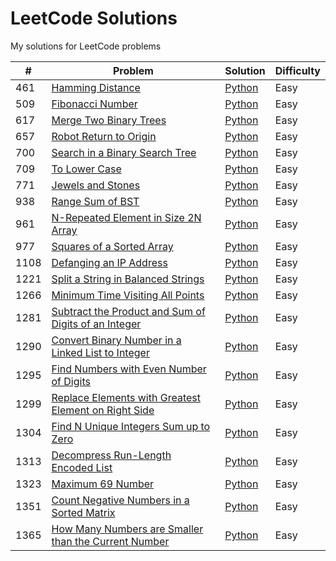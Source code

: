 # LeetCode Solutions
My solutions for LeetCode problems

|#|Problem|Solution|Difficulty|
|-|-------|--------|----------|
|461|[Hamming Distance](https://leetcode.com/problems/hamming-distance/)|[Python](./python/problem-461)|Easy|
|509|[Fibonacci Number](https://leetcode.com/problems/fibonacci-number/)|[Python](./python/problem-509)|Easy|
|617|[Merge Two Binary Trees](https://leetcode.com/problems/merge-two-binary-trees/)|[Python](./python/problem-617.py)|Easy|
|657|[Robot Return to Origin](https://leetcode.com/problems/robot-return-to-origin/)|[Python](./python/problem-657.py)|Easy|
|700|[Search in a Binary Search Tree](https://leetcode.com/problems/search-in-a-binary-search-tree/)|[Python](./python/problem-700.py)|Easy|
|709|[To Lower Case](https://leetcode.com/problems/to-lower-case/)|[Python](./python/problem-709.py)|Easy|
|771|[Jewels and Stones](https://leetcode.com/problems/jewels-and-stones/)|[Python](./python/problem-771.py)|Easy|
|938|[Range Sum of BST](https://leetcode.com/problems/range-sum-of-bst/)|[Python](./python/problem-938.py)|Easy|
|961|[N-Repeated Element in Size 2N Array](https://leetcode.com/problems/n-repeated-element-in-size-2n-array/)|[Python](./python/problem-961.py)|Easy|
|977|[Squares of a Sorted Array](https://leetcode.com/problems/squares-of-a-sorted-array/)|[Python](./python/problem-977.py)|Easy|
|1108|[Defanging an IP Address](https://leetcode.com/problems/defanging-an-ip-address/)|[Python](./python/problem-1108.py)|Easy|
|1221|[Split a String in Balanced Strings](https://leetcode.com/problems/split-a-string-in-balanced-strings/)|[Python](./python/problem-1221.py)|Easy|
|1266|[Minimum Time Visiting All Points](https://leetcode.com/problems/minimum-time-visiting-all-points/)|[Python](./python/problem-1266.py)|Easy|
|1281|[Subtract the Product and Sum of Digits of an Integer](https://leetcode.com/problems/subtract-the-product-and-sum-of-digits-of-an-integer/)|[Python](./python/problem-1281.py)|Easy|
|1290|[Convert Binary Number in a Linked List to Integer](https://leetcode.com/problems/convert-binary-number-in-a-linked-list-to-integer/)|[Python](./python/problem-1290.py)|Easy|
|1295|[Find Numbers with Even Number of Digits](https://leetcode.com/problems/find-numbers-with-even-number-of-digits/)|[Python](./python/problem-1295.py)|Easy|
|1299|[Replace Elements with Greatest Element on Right Side](https://leetcode.com/problems/replace-elements-with-greatest-element-on-right-side/)|[Python](./python/problem-1299.py)|Easy|
|1304|[Find N Unique Integers Sum up to Zero](https://leetcode.com/problems/find-n-unique-integers-sum-up-to-zero/)|[Python](./python/problem-1304.py)|Easy|
|1313|[Decompress Run-Length Encoded List](https://leetcode.com/problems/decompress-run-length-encoded-list/)|[Python](./python/problem-1313.py)|Easy|
|1323|[Maximum 69 Number](https://leetcode.com/problems/maximum-69-number/)|[Python](./python/problem-1323.py)|Easy|
|1351|[Count Negative Numbers in a Sorted Matrix](https://leetcode.com/problems/count-negative-numbers-in-a-sorted-matrix/)|[Python](./python/problem-1351.py)|Easy|
|1365|[How Many Numbers are Smaller than the Current Number](https://leetcode.com/problems/how-many-numbers-are-smaller-than-the-current-number/)|[Python](./python/problem-1365.py)|Easy|